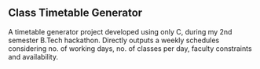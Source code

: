 ## Class Timetable Generator
A timetable generator project developed using only C, during my 2nd semester B.Tech hackathon. Directly outputs a weekly schedules considering no. of working days, no. of classes per day, faculty constraints and availability.
